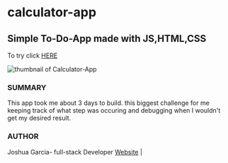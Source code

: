 # calculator-app
<h2>Simple To-Do-App made with JS,HTML,CSS</h2>
<p>To try click <a href="https://rivveneyes.github.io/calculator-app/">HERE</a></p>
<img src="thumnail.png" alt="thumbnail of Calculator-App">
<h3>SUMMARY</h3>
<p>This app took me about 3 days to build. this biggest challenge for me keeping track of what step was occuring and debugging when I wouldn't get
my desired result.</p>
<h3>AUTHOR</h3>
Joshua Garcia- full-stack Developer <a href="https://rivveneyes.github.io/">Website</a> |
 
